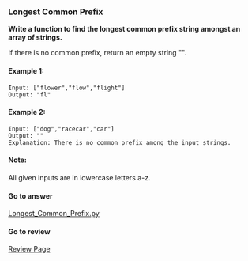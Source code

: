 ### Longest Common Prefix

**Write a function to find the longest common prefix string amongst an array of strings.**

If there is no common prefix, return an empty string "".

#### Example 1:

```
Input: ["flower","flow","flight"]
Output: "fl"
```

#### Example 2:

```
Input: ["dog","racecar","car"]
Output: ""
Explanation: There is no common prefix among the input strings.
```

#### Note:

All given inputs are in lowercase letters a-z.

####  Go to answer

[Longest_Common_Prefix.py](https://github.com/Kelv1nYu/LeetCode_Practices/blob/master/Code/Longest_Common_Prefix.py)

#### Go to review

[Review Page](https://github.com/Kelv1nYu/LeetCode_Practices/blob/master/Review/Longest_Common_Prefix.md)
